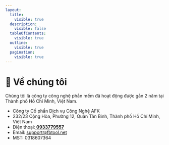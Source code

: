 ```yaml
---
layout:
  title:
    visible: true
  description:
    visible: false
  tableOfContents:
    visible: true
  outline:
    visible: true
  pagination:
    visible: true
---
```


# 👋 Về chúng tôi

Chúng tôi là công ty công nghệ phần mềm đã hoạt động được gần 2 năm tại Thành phố Hồ Chí Minh, Việt Nam.

* Công ty Cổ phần Dịch vụ Công Nghệ AFK
* 232/23 Cộng Hòa, Phường 12, Quận Tân Bình, Thành phố Hồ Chí Minh, Việt Nam
* Điện thoại:[ **0933779557**](https://zalo.me/0933779557)
* Email: support@fbtool.net
* MST: 0318607364
